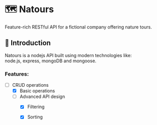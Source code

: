 # 🗺 Natours
Feature-rich RESTful API for a fictional company offering nature tours.

## 🚀 Introduction
Natours is a nodejs API built using modern technologies like:   
node.js, express, mongoDB and mongoose.
### Features:
- [ ] CRUD operations
  - [x] Basic operations 
  - [ ] Advanced API design
    - [x] Filtering
    - [x] Sorting

